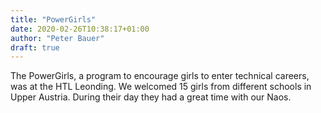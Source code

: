 ```yaml
---
title: "PowerGirls"
date: 2020-02-26T10:38:17+01:00
author: "Peter Bauer"
draft: true
---
```

The PowerGirls, a program to encourage girls to enter technical careers, was at the HTL Leonding. We welcomed 15 girls from different schools in Upper Austria. During their day they had a great time with our Naos.
